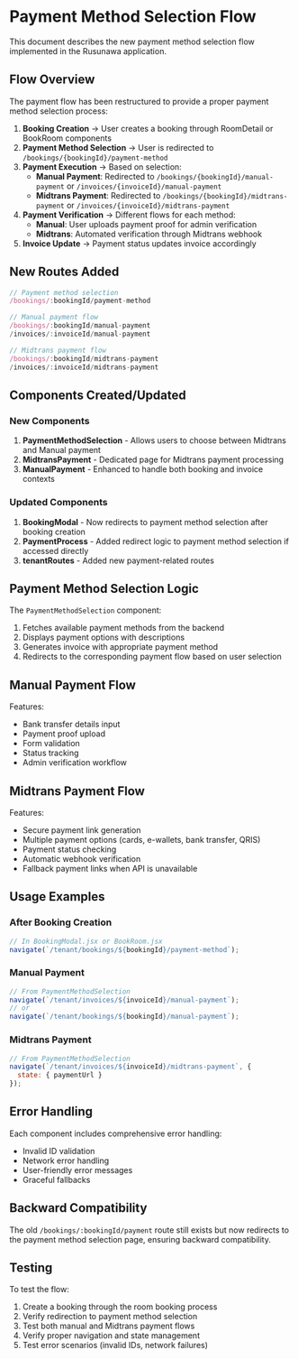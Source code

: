 # Payment Method Selection Flow

This document describes the new payment method selection flow implemented in the Rusunawa application.

## Flow Overview

The payment flow has been restructured to provide a proper payment method selection process:

1. **Booking Creation** → User creates a booking through RoomDetail or BookRoom components
2. **Payment Method Selection** → User is redirected to `/bookings/{bookingId}/payment-method`
3. **Payment Execution** → Based on selection:
   - **Manual Payment**: Redirected to `/bookings/{bookingId}/manual-payment` or `/invoices/{invoiceId}/manual-payment`
   - **Midtrans Payment**: Redirected to `/bookings/{bookingId}/midtrans-payment` or `/invoices/{invoiceId}/midtrans-payment`
4. **Payment Verification** → Different flows for each method:
   - **Manual**: User uploads payment proof for admin verification
   - **Midtrans**: Automated verification through Midtrans webhook
5. **Invoice Update** → Payment status updates invoice accordingly

## New Routes Added

```javascript
// Payment method selection
/bookings/:bookingId/payment-method

// Manual payment flow
/bookings/:bookingId/manual-payment
/invoices/:invoiceId/manual-payment

// Midtrans payment flow
/bookings/:bookingId/midtrans-payment
/invoices/:invoiceId/midtrans-payment
```

## Components Created/Updated

### New Components
1. **PaymentMethodSelection** - Allows users to choose between Midtrans and Manual payment
2. **MidtransPayment** - Dedicated page for Midtrans payment processing
3. **ManualPayment** - Enhanced to handle both booking and invoice contexts

### Updated Components
1. **BookingModal** - Now redirects to payment method selection after booking creation
2. **PaymentProcess** - Added redirect logic to payment method selection if accessed directly
3. **tenantRoutes** - Added new payment-related routes

## Payment Method Selection Logic

The `PaymentMethodSelection` component:
1. Fetches available payment methods from the backend
2. Displays payment options with descriptions
3. Generates invoice with appropriate payment method
4. Redirects to the corresponding payment flow based on user selection

## Manual Payment Flow

Features:
- Bank transfer details input
- Payment proof upload
- Form validation
- Status tracking
- Admin verification workflow

## Midtrans Payment Flow

Features:
- Secure payment link generation
- Multiple payment options (cards, e-wallets, bank transfer, QRIS)
- Payment status checking
- Automatic webhook verification
- Fallback payment links when API is unavailable

## Usage Examples

### After Booking Creation
```javascript
// In BookingModal.jsx or BookRoom.jsx
navigate(`/tenant/bookings/${bookingId}/payment-method`);
```

### Manual Payment
```javascript
// From PaymentMethodSelection
navigate(`/tenant/invoices/${invoiceId}/manual-payment`);
// or
navigate(`/tenant/bookings/${bookingId}/manual-payment`);
```

### Midtrans Payment
```javascript
// From PaymentMethodSelection
navigate(`/tenant/invoices/${invoiceId}/midtrans-payment`, {
  state: { paymentUrl }
});
```

## Error Handling

Each component includes comprehensive error handling:
- Invalid ID validation
- Network error handling
- User-friendly error messages
- Graceful fallbacks

## Backward Compatibility

The old `/bookings/:bookingId/payment` route still exists but now redirects to the payment method selection page, ensuring backward compatibility.

## Testing

To test the flow:
1. Create a booking through the room booking process
2. Verify redirection to payment method selection
3. Test both manual and Midtrans payment flows
4. Verify proper navigation and state management
5. Test error scenarios (invalid IDs, network failures)
